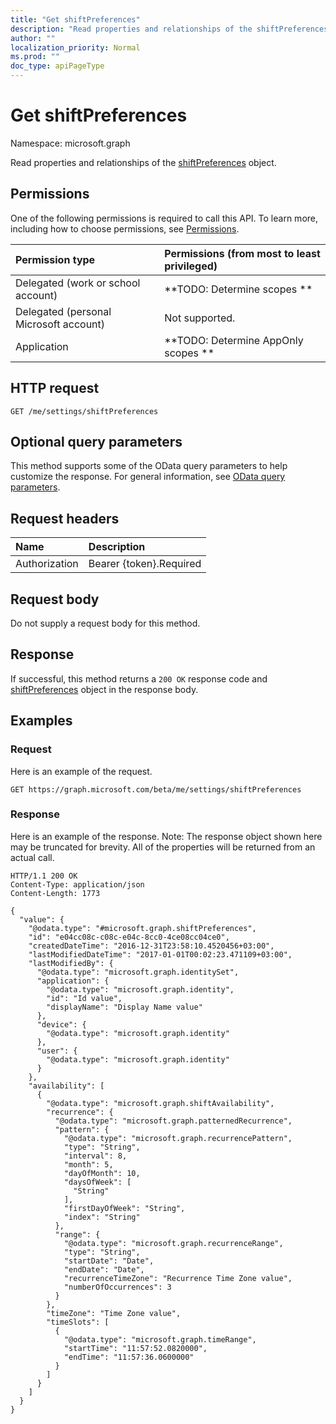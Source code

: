 ```yaml
---
title: "Get shiftPreferences"
description: "Read properties and relationships of the shiftPreferences object."
author: ""
localization_priority: Normal
ms.prod: ""
doc_type: apiPageType
---
```


# Get shiftPreferences

Namespace: microsoft.graph

Read properties and relationships of the [shiftPreferences](../resources/shiftpreferences.md) object.

## Permissions
One of the following permissions is required to call this API. To learn more, including how to choose permissions, see [Permissions](/concepts/permissions-reference.md).

|Permission type|Permissions (from most to least privileged)|
|:---|:---|
|Delegated (work or school account)|**TODO: Determine scopes **|
|Delegated (personal Microsoft account)|Not supported.|
|Application|**TODO: Determine AppOnly scopes **|

## HTTP request
<!-- {
  "blockType": "ignored"
}
-->
``` http
GET /me/settings/shiftPreferences
```

## Optional query parameters
This method supports some of the OData query parameters to help customize the response. For general information, see [OData query parameters](/graph/query-parameters).

## Request headers
|Name|Description|
|:---|:---|
|Authorization|Bearer {token}.Required|

## Request body
Do not supply a request body for this method.

## Response
If successful, this method returns a `200 OK` response code and [shiftPreferences](../resources/shiftpreferences.md) object in the response body.

## Examples

### Request
Here is an example of the request.
<!-- {
  "blockType": "request",
  "name": "get_shiftpreferences"
}
-->
``` http
GET https://graph.microsoft.com/beta/me/settings/shiftPreferences
```

### Response
Here is an example of the response. Note: The response object shown here may be truncated for brevity. All of the properties will be returned from an actual call.
<!-- {
  "blockType": "response",
  "truncated": true,
  "@odata.type": "microsoft.graph.shiftPreferences"
}
-->
``` http
HTTP/1.1 200 OK
Content-Type: application/json
Content-Length: 1773

{
  "value": {
    "@odata.type": "#microsoft.graph.shiftPreferences",
    "id": "e04cc08c-c08c-e04c-8cc0-4ce08cc04ce0",
    "createdDateTime": "2016-12-31T23:58:10.4520456+03:00",
    "lastModifiedDateTime": "2017-01-01T00:02:23.471109+03:00",
    "lastModifiedBy": {
      "@odata.type": "microsoft.graph.identitySet",
      "application": {
        "@odata.type": "microsoft.graph.identity",
        "id": "Id value",
        "displayName": "Display Name value"
      },
      "device": {
        "@odata.type": "microsoft.graph.identity"
      },
      "user": {
        "@odata.type": "microsoft.graph.identity"
      }
    },
    "availability": [
      {
        "@odata.type": "microsoft.graph.shiftAvailability",
        "recurrence": {
          "@odata.type": "microsoft.graph.patternedRecurrence",
          "pattern": {
            "@odata.type": "microsoft.graph.recurrencePattern",
            "type": "String",
            "interval": 8,
            "month": 5,
            "dayOfMonth": 10,
            "daysOfWeek": [
              "String"
            ],
            "firstDayOfWeek": "String",
            "index": "String"
          },
          "range": {
            "@odata.type": "microsoft.graph.recurrenceRange",
            "type": "String",
            "startDate": "Date",
            "endDate": "Date",
            "recurrenceTimeZone": "Recurrence Time Zone value",
            "numberOfOccurrences": 3
          }
        },
        "timeZone": "Time Zone value",
        "timeSlots": [
          {
            "@odata.type": "microsoft.graph.timeRange",
            "startTime": "11:57:52.0820000",
            "endTime": "11:57:36.0600000"
          }
        ]
      }
    ]
  }
}
```

